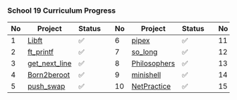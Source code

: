 ### School 19 Curriculum Progress
| No | Project                                                     | Status  |   | No | Project     | Status |   | No | Project                  | Status |
|----|-------------------------------------------------------------|---------|---|----|-------------|--------|---|----|--------------------------|--------|
| 1  | [Libft](https://github.com/gt-serst/Libft)                  | ✅       |   | 6  | [pipex](https://github.com/gt-serst/pipex)              |  ✅    |   | 11 | [Cub3D](https://github.com/gt-serst/Cub3D)        | ✅     |
| 2  | [ft_printf](https://github.com/gt-serst/ft_printf)          | ✅       |   | 7  | [so_long](https://github.com/gt-serst/so_long)          |  ✅    |   | 12 | [CPP Modules](https://github.com/gt-serst/CPP)    | ✅     |
| 3  | [get_next_line](https://github.com/gt-serst/get_next_line)  | ✅       |   | 8  | [Philosophers](https://github.com/gt-serst/Philosophers)|  ✅    |   | 13 | [Inception](https://github.com/gt-serst/Inception)| ✅     |
| 4  | [Born2beroot](https://github.com/gt-serst/Born2beroot)      | ✅       |   | 9  | [minishell](https://github.com/gt-serst/minishell)      |  ✅    |   | 14 | [webserv](https://github.com/gt-serst/webserv)    | ✅     |
| 5  | [push_swap](https://github.com/gt-serst/push_swap)          | ✅       |   | 10 | [NetPractice](https://github.com/gt-serst/NetPractice)  |  ✅    |   | 15 | [transcendence](https://github.com/cormobro/Ft_transcendence)                              | 👨🏽‍💻       |
